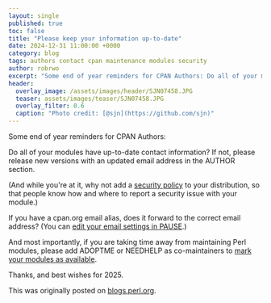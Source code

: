 ```yaml
---
layout: single
published: true
toc: false
title: "Please keep your information up-to-date"
date: 2024-12-31 11:00:00 +0000
category: blog
tags: authors contact cpan maintenance modules security
author: robrwo
excerpt: "Some end of year reminders for CPAN Authors: Do all of your modules have up-to-date contact information?"
header:
  overlay_image: /assets/images/header/SJN07458.JPG
  teaser: assets/images/teaser/SJN07458.JPG
  overlay_filter: 0.6
  caption: "Photo credit: [@sjn](https://github.com/sjn)"
---
```


Some end of year reminders for CPAN Authors:

Do all of your modules have up-to-date contact information? If not, please release new versions with an updated email address in the AUTHOR section.

(And while you're at it, why not add a [security policy](https://security.metacpan.org/docs/guides/security-policy-for-authors.html) to your distribution, so that people know how and where to report a security issue with your module.)

If you have a cpan.org email alias, does it forward to the correct email address?
(You can [edit your email settings in PAUSE](https://pause.perl.org/pause/authenquery?ACTION=edit_cred).)

And most importantly, if you are taking time away from maintaining Perl modules, please add ADOPTME or NEEDHELP as co-maintainers to [mark your modules as available](https://neilb.org/2013/08/07/adoptme.html).

Thanks, and best wishes for 2025.

This was originally posted on
[blogs.perl.org](https://blogs.perl.org/users/robert_rothenberg/2024/12/please-keep-your-information-up-to-date.html).
